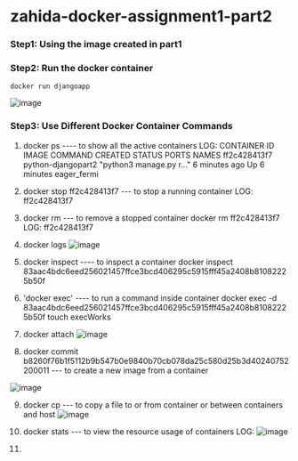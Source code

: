 # zahida-docker-assignment1-part2
### Step1: Using the image created in part1
### Step2: Run the docker container
```
docker run djangoapp
```
![image](https://github.com/zahydakhan/zahida-docker-assignment1-part2/assets/45081511/9c642b26-65fe-4980-88d2-731e8d50158b)

### Step3: Use Different Docker Container Commands
1. docker ps                 ---- to show all the active containers
LOG:
CONTAINER ID   IMAGE                COMMAND                  CREATED         STATUS         PORTS     NAMES
ff2c428413f7   python-djangopart2   "python3 manage.py r…"   6 minutes ago   Up 6 minutes             eager_fermi

2. docker stop ff2c428413f7         --- to stop a running container
   LOG:
   ff2c428413f7

3. docker rm                   --- to remove a stopped container
   docker rm ff2c428413f7
   LOG:
   ff2c428413f7
4. docker logs
![image](https://github.com/zahydakhan/zahida-docker-assignment1-part2/assets/45081511/4aa0ddb0-8f11-44f8-a8b2-a5541c043cd3)

5. docker inspect ---- to inspect a container
   docker inspect 83aac4bdc6eed256021457ffce3bcd406295c5915fff45a2408b81082225b50f

6. 'docker exec' ---- to run a command inside container
   docker exec -d 83aac4bdc6eed256021457ffce3bcd406295c5915fff45a2408b81082225b50f touch execWorks 

7. docker attach
![image](https://github.com/zahydakhan/zahida-docker-assignment1-part2/assets/45081511/3830733d-a2ad-46bf-8516-e9e459ef2961)

8. docker commit b8260f76b1f5112b9b547b0e9840b70cb078da25c580d25b3d40240752200011 --- to create a new image from a container

![image](https://github.com/zahydakhan/zahida-docker-assignment1-part2/assets/45081511/d9e05ef7-616f-439e-927f-cd3094396290)

9. docker cp --- to copy a file to or from container or between containers and host
![image](https://github.com/zahydakhan/zahida-docker-assignment1-part2/assets/45081511/63552452-4cce-45c3-a0bc-f1b425399761)

8. docker stats --- to view the resource usage of containers
   LOG:
![image](https://github.com/zahydakhan/zahida-docker-assignment1-part2/assets/45081511/656c7d71-5516-4aa8-8b73-465dd4761f57)

9. 

